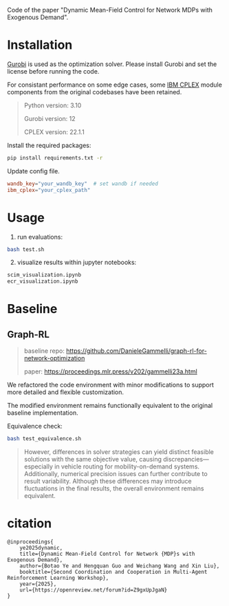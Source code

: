 Code of the paper "Dynamic Mean-Field Control for Network MDPs with Exogenous Demand".

# Installation
[Gurobi](https://www.gurobi.com/) is used as the optimization solver. Please install Gurobi and set the license before running the code.

For consistant performance on some edge cases, some [IBM CPLEX](https://www.ibm.com/cn-zh/products/ilog-cplex-optimization-studio) module components from the original codebases have been retained.

> Python version: 3.10
> 
> Gurobi version: 12
> 
> CPLEX version: 22.1.1

Install the required packages:
```bash
pip install requirements.txt -r
```

Update config file.
```toml
wandb_key="your_wandb_key"  # set wandb if needed
ibm_cplex="your_cplex_path" 
```


# Usage
1. run evaluations:
```bash
bash test.sh
```

2. visualize results within jupyter notebooks:
```bash
scim_visualization.ipynb
ecr_visualization.ipynb
``` 

# Baseline
## Graph-RL 
> baseline repo: https://github.com/DanieleGammelli/graph-rl-for-network-optimization
>
> paper: https://proceedings.mlr.press/v202/gammelli23a.html

We refactored the code environment with minor modifications to support more detailed and flexible customization.

The modified environment remains functionally equivalent to the original baseline implementation.

Equivalence check:
```bash
bash test_equivalence.sh
```

> However, differences in solver strategies can yield distinct feasible solutions with the same objective value, causing discrepancies—especially in vehicle routing for mobility-on-demand systems. Additionally, numerical precision issues can further contribute to result variability. Although these differences may introduce fluctuations in the final results, the overall environment remains equivalent.

# citation
```text
@inproceedings{
    ye2025dynamic,
    title={Dynamic Mean-Field Control for Network {MDP}s with Exogenous Demand},
    author={Botao Ye and Hengquan Guo and Weichang Wang and Xin Liu},
    booktitle={Second Coordination and Cooperation in Multi-Agent Reinforcement Learning Workshop},
    year={2025},
    url={https://openreview.net/forum?id=Z9gxUpJgaN}
}
```